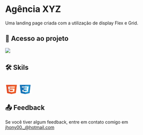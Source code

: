 
#   Agência XYZ
Uma landing page criada com a utilização de display Flex e Grid.


## 🔗 Acesso ao projeto
[<img src="src/imagens/projeto-agencia-xyz.gif">](https://jhonyfreitasdev.github.io/projeto-agencia-xyz/)


## 🛠 Skils
<div style="display: inline_block"><br>
  <img align="center" alt="HTML" height="30" width="40" src="https://raw.githubusercontent.com/devicons/devicon/master/icons/html5/html5-original.svg">
  <img align="center" alt="CSS" height="30" width="40" src="https://raw.githubusercontent.com/devicons/devicon/master/icons/css3/css3-original.svg">
</div>


## 📤 Feedback
Se você tiver algum feedback, entre em contato comigo em jhony00._@hotmail.com
